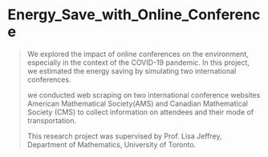# Energy_Save_with_Online_Conference

> We explored the impact of online conferences on the environment, especially in the context of the COVID-19 pandemic. In this project, we estimated the energy saving by simulating two international conferences.
>
>  we conducted web scraping on two international conference websites American Mathematical Society(AMS) and Canadian Mathematical Society (CMS) to collect information on attendees and their mode of transportation.
> 
> This research project was supervised by Prof. Lisa Jeffrey, Department of Mathematics, University of Toronto.
